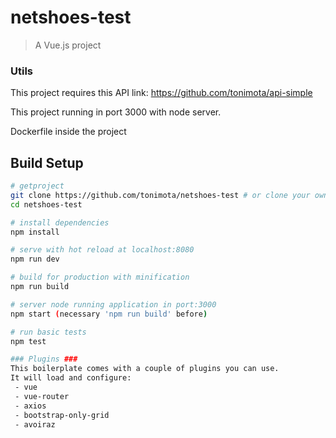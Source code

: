 # netshoes-test

> A Vue.js project

### Utils ###

This project requires this API link:
https://github.com/tonimota/api-simple

This project running in port 3000 with node server.

Dockerfile inside the project

## Build Setup

``` bash
# getproject
git clone https://github.com/tonimota/netshoes-test # or clone your own fork
cd netshoes-test

# install dependencies
npm install

# serve with hot reload at localhost:8080
npm run dev

# build for production with minification
npm run build

# server node running application in port:3000
npm start (necessary 'npm run build' before)

# run basic tests
npm test

### Plugins ###
This boilerplate comes with a couple of plugins you can use.
It will load and configure:
 - vue
 - vue-router
 - axios
 - bootstrap-only-grid
 - avoiraz
```
